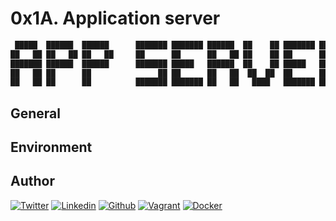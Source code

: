 # 0x1A. Application server

```bash
 █████  ██████  ██████      ███████ ███████ ██████  ██    ██ ███████ ██████ 
██   ██ ██   ██ ██   ██     ██      ██      ██   ██ ██    ██ ██      ██   ██ 
███████ ██████  ██████      ███████ █████   ██████  ██    ██ █████   ██████  
██   ██ ██      ██               ██ ██      ██   ██  ██  ██  ██      ██   ██ 
██   ██ ██      ██          ███████ ███████ ██   ██   ████   ███████ ██   ██ 
```

## General

## Environment

## Author
<!-- twitter -->
[![Twitter](https://img.shields.io/twitter/follow/ralex_uy?style=social)](https://twitter.com/ralex_uy) <!-- linkedin --> [![Linkedin](https://img.shields.io/badge/LinkedIn-+26K-blue?style=social&logo=linkedin)](https://www.linkedin.com/in/ronald-rivero/) <!-- github --> [![Github](https://img.shields.io/github/followers/ralexrivero?style=social)](https://github.com/ralexrivero/) <!-- vagrant --> [![Vagrant](https://img.shields.io/static/v1?label=&message=Vagrant%20Profile&color=1868F2&logo=vagrant&labelColor=2F333A)](https://app.vagrantup.com/ralexrivero) <!-- docker --> [![Docker](https://img.shields.io/static/v1?label=&message=Docker%20Profile&color=2496ED&logo=Docker&labelColor=2F333A)](https://hub.docker.com/u/ralexrivero)